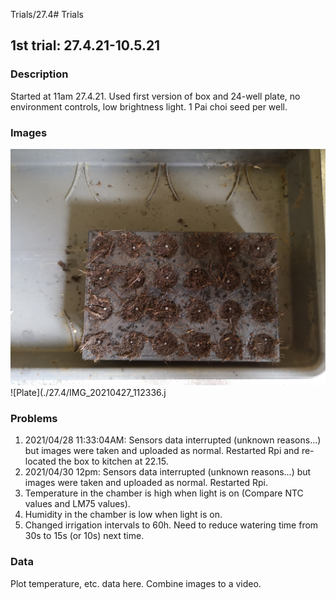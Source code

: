 Trials/27.4# Trials

## 1st trial: 27.4.21-10.5.21

### Description

Started at 11am 27.4.21. Used first version of box and 24-well plate, no environment controls, low brightness light. 1 Pai choi seed per well.

### Images

![Plate](./27.4/IMG_20210427_095956.jpg)
![Plate](./27.4/IMG_20210427_112336.j

### Problems

1. 2021/04/28 11:33:04AM: Sensors data interrupted (unknown reasons...) but images were taken and uploaded as normal. Restarted Rpi and re-located the box to kitchen at 22.15.
2. 2021/04/30 12pm: Sensors data interrupted (unknown reasons...) but images were taken and uploaded as normal. Restarted Rpi.
3. Temperature in the chamber is high when light is on (Compare NTC values and LM75 values).
4. Humidity in the chamber is low when light is on.
5. Changed irrigation intervals to 60h. Need to reduce watering time from 30s to 15s (or 10s) next time.

### Data

Plot temperature, etc. data here. Combine images to a video.